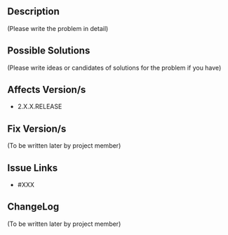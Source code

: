 ## Description
(Please write the problem in detail)

## Possible Solutions
(Please write ideas or candidates of solutions for the problem if you have)

## Affects Version/s
* 2.X.X.RELEASE

## Fix Version/s
(To be written later by project member)

## Issue Links
* #XXX

## ChangeLog
(To be written later by project member)
